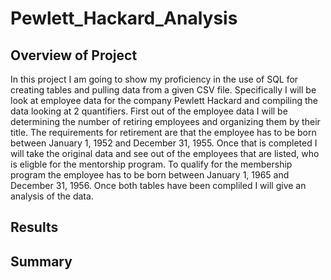 # Pewlett_Hackard_Analysis

## Overview of Project
In this project I am going to show my proficiency in the use of SQL for creating tables and pulling data from a given CSV file. Specifically I will be look at employee data for the company Pewlett Hackard and compiling the data looking at 2 quantifiers. First out of the employee data I will be determining the number of retiring employees and organizing them by their title. The requirements for retirement are that the employee has to be born between January 1, 1952 and December 31, 1955. Once that is completed I will take the original data and see out of the employees that are listed, who is eligble for the mentorship program. To qualify for the membership program the employee has to be born between January 1, 1965 and December 31, 1956. Once both tables have been compliled I will give an analysis of the data.

## Results












## Summary
